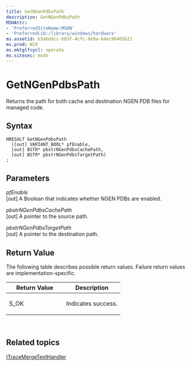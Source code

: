 ```yaml
---
title: GetNGenPdbsPath
description: GetNGenPdbsPath
MSHAttr:
- 'PreferredSiteName:MSDN'
- 'PreferredLib:/library/windows/hardware'
ms.assetid: b3abddcc-b83f-4cfc-9e9a-64ec96465b21
ms.prod: W10
ms.mktglfcycl: operate
ms.sitesec: msdn
---
```


# GetNGenPdbsPath


Returns the path for both cache and destination NGEN PDB files for managed code.

## Syntax


``` syntax
HRESULT GetNGenPdbsPath
  ([out] VARIANT_BOOL* pfEnable,
  [out] BSTR* pbstrNGenPdbsCachePath,
  [out] BSTR* pbstrNGenPdbsTargetPath)
;
```

## Parameters


<a href="" id="pfenable"></a>*pfEnable*  
\[out\] A Boolean that indicates whether NGEN PDBs are enabled.

<a href="" id="pbstrngenpdbscachepath"></a>*pbstrNGenPdbsCachePath*  
\[out\] A pointer to the source path.

<a href="" id="pbstrngenpdbstargetpath"></a>*pbstrNGenPdbsTargetPath*  
\[out\] A pointer to the destination path.

## Return Value


The following table describes possible return values. Failure return values are implementation-specific.

<table>
<colgroup>
<col width="50%" />
<col width="50%" />
</colgroup>
<thead>
<tr class="header">
<th>Return Value</th>
<th>Description</th>
</tr>
</thead>
<tbody>
<tr class="odd">
<td><p>S_OK</p></td>
<td><p>Indicates success.</p></td>
</tr>
</tbody>
</table>

 

## Related topics


[ITraceMergeTextHandler](itracemergetexthandler.md)

 

 







